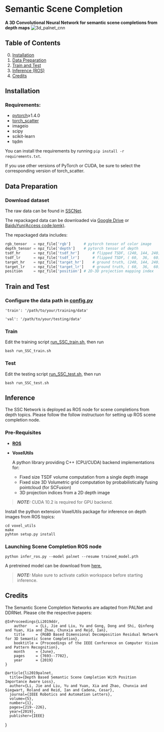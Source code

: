 # Semantic Scene Completion
**A 3D Convolutional Neural Network for semantic scene completions from depth maps**
![3d_palnet_cnn](https://user-images.githubusercontent.com/10983181/148416145-ecc6f019-f7a2-47c1-9c30-6b0261cd4d89.png)

## Table of Contents
0. [Installation](#installation)
0. [Data Preparation](#Data-Preparation)
0. [Train and Test](#Train-and-Test)
0. [Inference (ROS)](#Inference)
0. [Credits](#Credits)

## Installation
### Requirements:
- [pytorch](https://pytorch.org/)≥1.4.0
- [torch_scatter](https://github.com/rusty1s/pytorch_scatter)
- imageio
- scipy
- scikit-learn
- tqdm

You can install the requirements by running `pip install -r requirements.txt`.

If you use other versions of PyTorch or CUDA, be sure to select the corresponding version of torch_scatter.


## Data Preparation
### Download dataset

The raw data can be found in [SSCNet](https://github.com/shurans/sscnet).

The repackaged data can be downloaded via 
[Google Drive](https://drive.google.com/drive/folders/15vFzZQL2eLu6AKSAcCbIyaA9n1cQi3PO?usp=sharing)
or
[BaiduYun(Access code:lpmk)](https://pan.baidu.com/s/1mtdAEdHYTwS4j8QjptISBg).

The repackaged data includes:
```python
rgb_tensor   = npz_file['rgb']		# pytorch tensor of color image
depth_tensor = npz_file['depth']	# pytorch tensor of depth 
tsdf_hr      = npz_file['tsdf_hr']  	# flipped TSDF, (240, 144, 240)
tsdf_lr      = npz_file['tsdf_lr']  	# flipped TSDF, ( 60,  36,  60)
target_hr    = npz_file['target_hr']	# ground truth, (240, 144, 240)
target_lr    = npz_file['target_lr']	# ground truth, ( 60,  36,  60)
position     = npz_file['position']	# 2D-3D projection mapping index
```

### 

## Train and Test

### Configure the data path in [config.py](https://github.com/waterljwant/SSC/blob/master/config.py#L9)

```
'train': '/path/to/your/training/data'

'val': '/path/to/your/testing/data'
```

### Train
Edit the training script [run_SSC_train.sh](https://github.com/waterljwant/SSC/blob/master/run_SSC_train.sh#L4), then run
```
bash run_SSC_train.sh
```

### Test
Edit the testing script [run_SSC_test.sh](https://github.com/waterljwant/SSC/blob/master/run_SSC_test.sh#L3), then run
```
bash run_SSC_test.sh
```

## Inference
The SSC Network is deployed as ROS node for scene completions from depth topics. Please follow the follow instructuon for setting up ROS scene completion node.
### Pre-Requisites
* [**ROS**](http://wiki.ros.org/ROS/Installation)
* **VoxelUtils** 

   A python library providing C++ (CPU/CUDA) backend implementations for:
     - Fixed size TSDF volume computation from a single depth image
     - Fixed size 3D Volumetric grid computation by probabilistically fusing pointcloud (for SCFusion)
     - 3D projection indices from a 2D depth image 
> **_NOTE:_**  CUDA 10.2 is required for GPU backend.

Install the python extension VoxelUtils package for inference on depth images from ROS topics:
```
cd voxel_utils
make
pyhton setup.py install
```

### Launching Scene Completion ROS node
```
python infer_ros.py --model palnet --resume trained_model.pth
```
A pretreined model can be download from [here.](https://github.com/ethz-asl/SSC/blob/experiment008/pretrained_models/weights/Experiment008/cpBest_SSC_PALNet.pth.tar)

> **_NOTE:_** Make sure to activate catkin workspace before starting  inference. 



## Credits

The Semantic Scene Completion Networks are adapted from PALNet and DDRNet. Please cite the respective papers: 

    @InProceedings{Li2019ddr,
        author    = {Li, Jie and Liu, Yu and Gong, Dong and Shi, Qinfeng and Yuan, Xia and Zhao, Chunxia and Reid, Ian},
        title     = {RGBD Based Dimensional Decomposition Residual Network for 3D Semantic Scene Completion},
        booktitle = {Proceedings of the IEEE Conference on Computer Vision and Pattern Recognition},
        month     = {June},
        pages     = {7693--7702},
        year      = {2019}
    }
    
    @article{li2019palnet,
	  title={Depth Based Semantic Scene Completion With Position Importance Aware Loss},
	  author={Li, Jie and Liu, Yu and Yuan, Xia and Zhao, Chunxia and Siegwart, Roland and Reid, Ian and Cadena, Cesar},
	  journal={IEEE Robotics and Automation Letters},
	  volume={5},
	  number={1},
	  pages={219--226},
	  year={2019},
	  publisher={IEEE}
}
